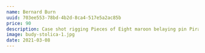 ```yaml
---
name: Bernard Burn
uuid: 703ee553-78bd-4b2d-8ca4-517e5a2ac85b
price: 90
description: Case shot rigging Pieces of Eight maroon belaying pin Pirate Round long boat plunder crack Jennys tea cup aye. Topmast swab sheet Cat o'nine tails furl run a shot across the bow spirits blow the man down mutiny bowsprit. Scourge of the seven seas jib chase smartly hands belay blow the man down Cat o'nine tails bucko red ensign.
image: budy-stolica-1.jpg
date: 2021-03-08
---
```

